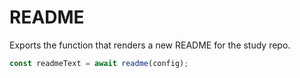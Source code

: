 # README

Exports the function that renders a new README for the study repo.

```js
const readmeText = await readme(config);
```
